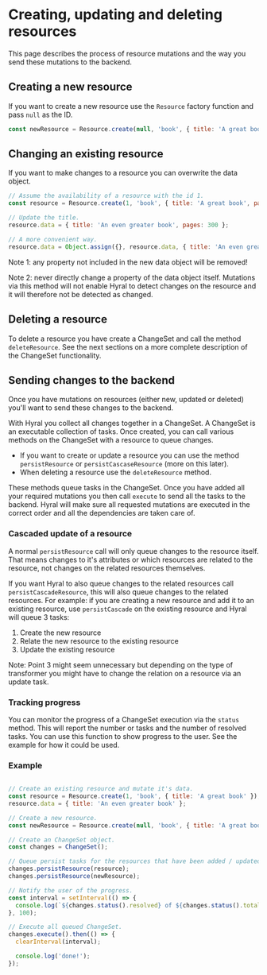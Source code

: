 # Creating, updating and deleting resources

This page describes the process of resource mutations and the way you send these mutations to the backend. 

## Creating a new resource

If you want to create a new resource use the `Resource` factory function and pass `null` as the ID.

```javascript
const newResource = Resource.create(null, 'book', { title: 'A great book' });
```

## Changing an existing resource

If you want to make changes to a resource you can overwrite the data object.

```javascript
// Assume the availability of a resource with the id 1.
const resource = Resource.create(1, 'book', { title: 'A great book', pages: 300 });

// Update the title.
resource.data = { title: 'An even greater book', pages: 300 };

// A more convenient way.
resource.data = Object.assign({}, resource.data, { title: 'An even greater book' });
```

Note 1: any property not included in the new data object will be removed!

Note 2: never directly change a property of the data object itself. Mutations via this method will not enable Hyral to 
        detect changes on the resource and it will therefore not be detected as changed.

## Deleting a resource

To delete a resource you have create a ChangeSet and call the method `deleteResource`. See the next sections on a more
complete description of the ChangeSet functionality.

## Sending changes to the backend

Once you have mutations on resources (either new, updated or deleted) you'll want to send these changes to the backend.

With Hyral you collect all changes together in a ChangeSet. A ChangeSet is an executable collection of tasks. Once 
created, you can call various methods on the ChangeSet with a resource to queue changes.

- If you want to create or update a resource you can use the method `persistResource` or `persistCascaseResource` (more
  on this later).
- When deleting a resource use the `deleteResource` method.

These methods queue tasks in the ChangeSet. Once you have added all your required mutations you then call `execute` to
send all the tasks to the backend. Hyral will make sure all requested mutations are executed in the correct order
and all the dependencies are taken care of.

### Cascaded update of a resource

A normal `persistResource` call will only queue changes to the resource itself. That means changes to it's attributes or
which resources are related to the resource, not changes on the related resources themselves.

If you want Hyral to also queue changes to the related resources call `persistCascadeResource`, this will also queue
changes to the related resources. For example: if you are creating a new resource and add it to an existing resource, 
use `persistCascade` on the existing resource and Hyral will queue 3 tasks:

1. Create the new resource
2. Relate the new resource to the existing resource
3. Update the existing resource


Note: Point 3 might seem unnecessary but depending on the type of transformer you might have to change the relation 
on a resource via an update task.

### Tracking progress

You can monitor the progress of a ChangeSet execution via the `status` method. This will report the number or tasks and
the number of resolved tasks. You can use this function to show progress to the user. See the example for how it
could be used.

### Example

```javascript

// Create an existing resource and mutate it's data.
const resource = Resource.create(1, 'book', { title: 'A great book' });
resource.data = { title: 'An even greater book' };

// Create a new resource.
const newResource = Resource.create(null, 'book', { title: 'A great book' });

// Create an ChangeSet object.
const changes = ChangeSet();

// Queue persist tasks for the resources that have been added / updated.
changes.persistResource(resource);
changes.persistResource(newResource);

// Notify the user of the progress.
const interval = setInterval(() => {
  console.log(`${changes.status().resolved} of ${changes.status().total} tasks resolved`);
}, 100);

// Execute all queued ChangeSet.
changes.execute().then(() => {
  clearInterval(interval);

  console.log('done!');
});
```
